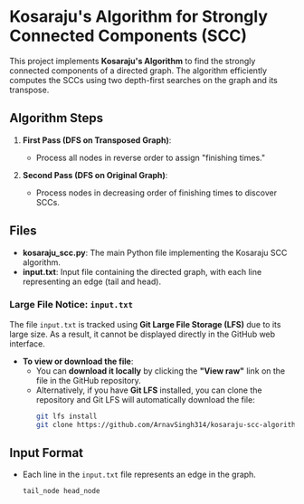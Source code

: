 # Kosaraju's Algorithm for Strongly Connected Components (SCC)

This project implements **Kosaraju's Algorithm** to find the strongly connected components of a directed graph. The algorithm efficiently computes the SCCs using two depth-first searches on the graph and its transpose.

## Algorithm Steps

1. **First Pass (DFS on Transposed Graph)**: 
   - Process all nodes in reverse order to assign "finishing times."

2. **Second Pass (DFS on Original Graph)**:
   - Process nodes in decreasing order of finishing times to discover SCCs.

## Files

- **kosaraju_scc.py**: The main Python file implementing the Kosaraju SCC algorithm.
- **input.txt**: Input file containing the directed graph, with each line representing an edge (tail and head).

### Large File Notice: `input.txt`

The file `input.txt` is tracked using **Git Large File Storage (LFS)** due to its large size. As a result, it cannot be displayed directly in the GitHub web interface.

- **To view or download the file**:
  - You can **download it locally** by clicking the **"View raw"** link on the file in the GitHub repository.
  - Alternatively, if you have **Git LFS** installed, you can clone the repository and Git LFS will automatically download the file:
    ```bash
    git lfs install
    git clone https://github.com/ArnavSingh314/kosaraju-scc-algorithm.git
    ```

## Input Format

- Each line in the `input.txt` file represents an edge in the graph.
  ```text
  tail_node head_node
